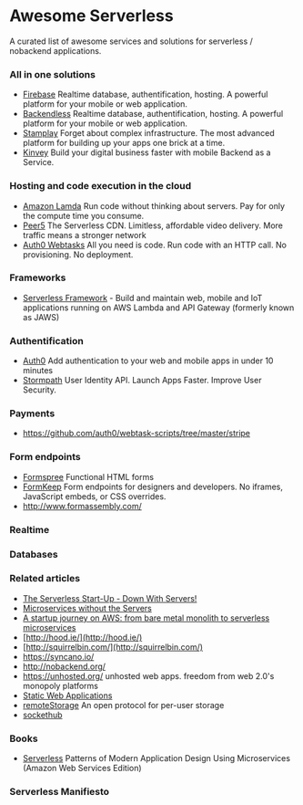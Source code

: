 # Awesome Serverless
 A curated list of awesome services and solutions for serverless / nobackend applications.

### All in one solutions
 * [Firebase](https://www.firebase.com) Realtime database, authentification, hosting. A powerful platform for your mobile or web application.
 * [Backendless](https://backendless.com/) Realtime database, authentification, hosting. A powerful platform for your mobile or web application.
 * [Stamplay](https://stamplay.com/) Forget about complex infrastructure. The most advanced platform for building up your apps one brick at a time.
 * [Kinvey](http://www.kinvey.com/) Build your digital business faster with mobile Backend as a Service.

### Hosting and code execution in the cloud 
* [Amazon Lamda](https://aws.amazon.com/lambda/) Run code without thinking about servers. Pay for only the compute time you consume.
* [Peer5](https://www.peer5.com/) The Serverless CDN. Limitless, affordable video delivery. More traffic means a stronger network
* [Auth0 Webtasks](https://webtask.io/) All you need is code. Run code with an HTTP call. No provisioning. No deployment.

### Frameworks
* [Serverless Framework](http://www.serverless.com) - Build and maintain web, mobile and IoT applications running on AWS Lambda and API Gateway (formerly known as JAWS)

### Authentification
* [Auth0](https://auth0.com/) Add authentication to your web and mobile apps in under 10 minutes
* [Stormpath](https://stormpath.com/) User Identity API. Launch Apps Faster. Improve User Security.

### Payments
* https://github.com/auth0/webtask-scripts/tree/master/stripe

### Form endpoints
* [Formspree](https://formspree.io/) Functional HTML forms
* [FormKeep](https://formkeep.com/) Form endpoints for designers and developers. No iframes, JavaScript embeds, or CSS overrides.
* http://www.formassembly.com/

### Realtime

### Databases

### Related articles

* [The Serverless Start-Up - Down With Servers!](http://highscalability.com/blog/2015/12/7/the-serverless-start-up-down-with-servers.html)
* [Microservices without the Servers](https://aws.amazon.com/blogs/compute/microservices-without-the-servers/)
* [A startup journey on AWS: from bare metal monolith to serverless microservices](https://medium.com/@benorama/a-startup-journey-on-aws-from-bare-metal-monolith-to-serverless-microservices-80231624fbd9)
* [http://hood.ie/](http://hood.ie/)
* [http://squirrelbin.com/](http://squirrelbin.com/)
* https://syncano.io/
* http://nobackend.org/
* https://unhosted.org/ unhosted web apps. freedom from web 2.0's monopoly platforms
* [Static Web Applications](https://staticapps.org/)
* [remoteStorage](https://remotestorage.io/) An open protocol for per-user storage
* [sockethub](http://sockethub.org/) 

### Books
* [Serverless](https://leanpub.com/serverless) Patterns of Modern Application Design Using Microservices (Amazon Web Services Edition)

### Serverless Manifiesto
